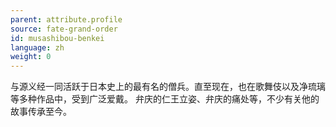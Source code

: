 ```yaml
---
parent: attribute.profile
source: fate-grand-order
id: musashibou-benkei
language: zh
weight: 0
---
```


与源义经一同活跃于日本史上的最有名的僧兵。直至现在，也在歌舞伎以及净琉璃等多种作品中，受到广泛爱戴。
弁庆的仁王立姿、弁庆的痛处等，不少有关他的故事传承至今。
